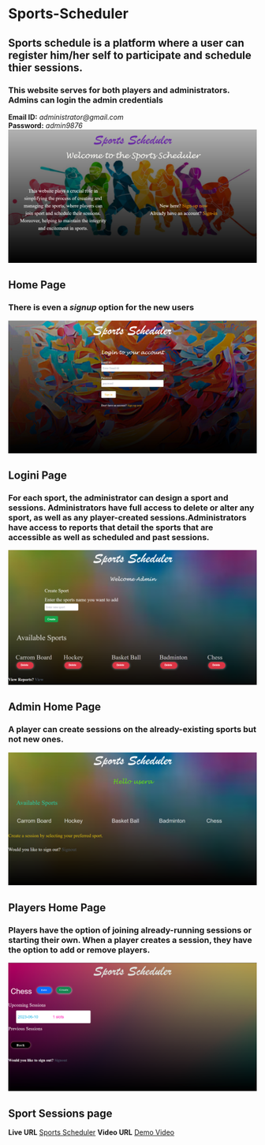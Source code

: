 # Sports-Scheduler
## Sports schedule is a platform where a user can register him/her self to participate and schedule thier sessions. 
### This website serves for both players and administrators. Admins can login the admin credentials 
__Email ID:__ _administrator@gmail.com_    
__Password:__ _admin9876_
![homepage](/screenshots/homepage.png)
## Home Page
### **There is even a _signup_ option for the new users**
![loginpage](/screenshots/loginpage.png)
## Logini Page
### For each sport, the administrator can design a sport and sessions. Administrators have full access to delete or alter any sport, as well as any player-created sessions.Administrators have access to reports that detail the sports that are accessible as well as scheduled and past sessions.
![adminhomepage](/screenshots/adminhomepage.png)
## Admin Home Page
### A player can create sessions on the already-existing sports but not new ones.
![userhomepage](/screenshots/userhomepage.png)
## Players Home Page
### Players have the option of joining already-running sessions or starting their own. When a player creates a session, they have the option to add or remove players.
![createsession](/screenshots/createsession.png)
## Sport Sessions page

__Live URL__ [Sports Scheduler](https://sports-scheduler-archana.onrender.com)
__Video URL__ [Demo Video](https://drive.google.com/file/d/1xTg_q3cnTAt-BVHEUIJsa-1RyAux4WJ4/view?usp=drivesdk)

